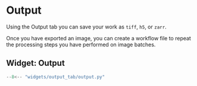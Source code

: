 # Output

Using the Output tab you can save your work as `tiff`, `h5`, or `zarr`.

Once you have exported an image, you can create a workflow file to repeat the processing steps you have performed on image batches.

## Widget: Output

```python exec="1" html="1"
--8<-- "widgets/output_tab/output.py"
```
